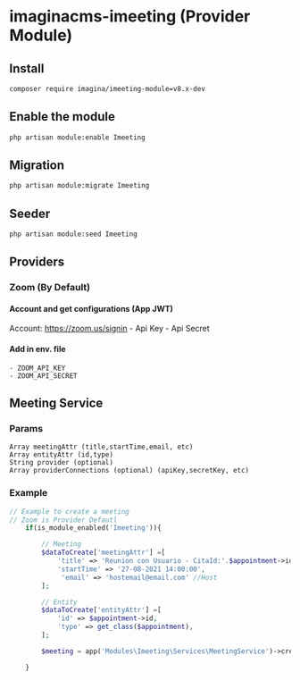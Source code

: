 # imaginacms-imeeting (Provider Module)

## Install
```bash
composer require imagina/imeeting-module=v8.x-dev
```

## Enable the module
```bash
php artisan module:enable Imeeting
```

## Migration

```bash
php artisan module:migrate Imeeting
```

## Seeder

```bash
php artisan module:seed Imeeting
```

## Providers

### Zoom (By Default)

#### Account and get configurations (App JWT)
Account: https://zoom.us/signin
	- Api Key
	- Api Secret

#### Add in env. file

	- ZOOM_API_KEY
	- ZOOM_API_SECRET


## Meeting Service

### Params
	Array meetingAttr (title,startTime,email, etc)
	Array entityAttr (id,type)
	String provider (optional)
	Array providerConnections (optional) (apiKey,secretKey, etc)

### Example

```php
// Example to create a meeting
// Zoom is Provider Defautl
	if(is_module_enabled('Imeeting')){

        // Meeting
        $dataToCreate['meetingAttr'] =[
            'title' => 'Reunion con Usuario - CitaId:'.$appointment->id,
            'startTime' => '27-08-2021 14:00:00',
             'email' => 'hostemail@email.com' //Host
        ];

        // Entity
        $dataToCreate['entityAttr'] =[
            'id' => $appointment->id,
            'type' => get_class($appointment),  
        ];

        $meeting = app('Modules\Imeeting\Services\MeetingService')->create($dataToCreate);

	}
```

